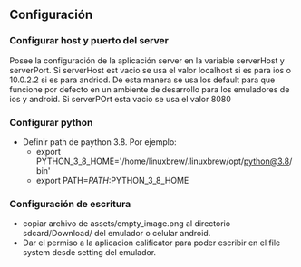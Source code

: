 ## Configuración

### Configurar host y puerto del server

Posee la configuración de la aplicación server en la variable serverHost y serverPort.
Si serverHost est vacio se usa el valor localhost si es para ios o 10.0.2.2 si es para andriod. De esta manera se usa los default para que funcione por defecto en un ambiente de desarrollo para los emuladores de ios y android.
Si serverPOrt esta vacio se usa el valor 8080


### Configurar python

* Definir path de paython 3.8. Por ejemplo:
    * export PYTHON_3_8_HOME='/home/linuxbrew/.linuxbrew/opt/python@3.8/bin'
    * export PATH=$PATH:$PYTHON_3_8_HOME

### Configuración de escritura


* copiar archivo de assets/empty_image.png al directorio sdcard/Download/ del emulador o celular android.
* Dar el permiso a la aplicacion calificator para poder escribir en el file system desde setting del emulador.
